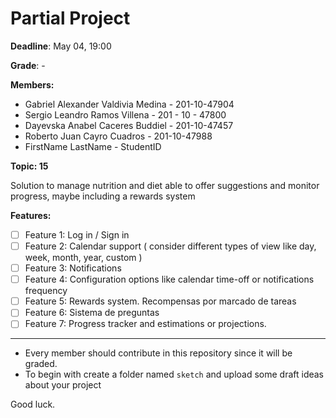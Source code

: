 # Partial Project

**Deadline**: May 04, 19:00

**Grade**: -

**Members:**
- Gabriel Alexander Valdivia Medina - 201-10-47904
- Sergio Leandro Ramos Villena - 201 - 10 - 47800
- Dayevska Anabel Caceres Buddiel - 201-10-47457
- Roberto Juan Cayro Cuadros - 201-10-47988
- FirstName LastName - StudentID

**Topic: 15**

Solution to manage nutrition and diet able to offer suggestions and monitor progress, maybe including a rewards system											

**Features:**

- [ ] Feature 1: Log in / Sign in
- [ ] Feature 2: Calendar support ( consider different types of view like day, week, month, year, custom )
- [ ] Feature 3: Notifications
- [ ] Feature 4: Configuration options like calendar time-off or notifications frequency 
- [ ] Feature 5: Rewards system. Recompensas por marcado de tareas 
- [ ] Feature 6: Sistema de preguntas
- [ ] Feature 7: Progress tracker and estimations or projections.

---

* Every member should contribute in this repository since it will be graded.
* To begin with create a folder named `sketch` and upload some draft ideas about your project

Good luck.
